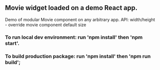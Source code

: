 ## Movie widget loaded on a demo React app.

Demo of modular Movie component on any arbitrary app. API: width/height - override movie component default size

### To run local dev environment: run 'npm install' then 'npm start'.

### To build production package: run 'npm install' then 'npm run build';
